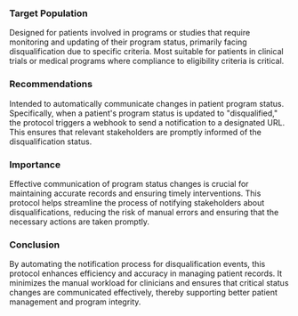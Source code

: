 ###  Target Population
Designed for patients involved in programs or studies that require monitoring and updating of their program status, primarily facing disqualification due to specific criteria. Most suitable for patients in clinical trials or medical programs where compliance to eligibility criteria is critical.
### Recommendations
Intended to automatically communicate changes in patient program status. Specifically, when a patient's program status is updated to "disqualified," the protocol triggers a webhook to send a notification to a designated URL. This ensures that relevant stakeholders are promptly informed of the disqualification status.
### Importance
Effective communication of program status changes is crucial for maintaining accurate records and ensuring timely interventions. This protocol helps streamline the process of notifying stakeholders about disqualifications, reducing the risk of manual errors and ensuring that the necessary actions are taken promptly.
### Conclusion
By automating the notification process for disqualification events, this protocol enhances efficiency and accuracy in managing patient records. It minimizes the manual workload for clinicians and ensures that critical status changes are communicated effectively, thereby supporting better patient management and program integrity.

